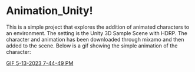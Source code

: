 # Animation_Unity!

This is a simple project that explores the addition of animated characters to an environment. The setting is the Unity 3D Sample Scene with HDRP. The character and animation has been downloaded through mixamo and then added to the scene. Below is a gif showing the simple animation of the character:

[GIF 5-13-2023 7-44-49 PM](https://github.com/hassanhamdani/Animation_Unity/assets/96621474/1e9838ea-9136-4e0e-8c65-70cdd0c8fcd2)
